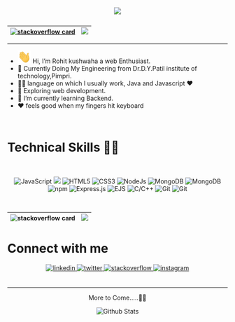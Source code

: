  <h1 align="center" font-size="100px">
  <a href="https://git.io/typing-svg">
  <img src="https://readme-typing-svg.herokuapp.com?font=Uchen&size=40&duration=5000&color=2C18F7&center=true&vCenter=true&lines=Hello%2C+There!;I'm+Rohit+Kushwaha;__Welcome+to+My+Profile">
  </a>
</h1>

|[![stackoverflow card](https://readme-components.vercel.app/api?component=stackoverflow&stackoverflowid=18925657)](https://stackoverflow.com/users/18925657/rohit-kushwaha) |<img src="https://github-readme-streak-stats.herokuapp.com/?&user=Rohitkushwaha01"/>|
|---|---|
 
 ---
 
 
- <img src="https://github.com/ABSphreak/ABSphreak/blob/master/gifs/Hi.gif" width="30px" height="30px"> Hi, I’m Rohit kushwaha a web Enthusiast.
- 🏫 Currently Doing My Engineering from Dr.D.Y.Patil institute of technology,Pimpri.
- 👨‍💻 language on which I usually work, Java and Javascript ❤
- 👀 Exploring web development.
- 🌱 I’m currently learning Backend.
- ❤  feels good when my fingers hit keyboard

 
 <br>
 
<h1>Technical Skills 👨‍💻</h1>

<br>

<p align="center"> 
 <img alt="JavaScript" src="https://img.shields.io/badge/javascript-%23323330.svg?&style=for-the-badge&logo=javascript&logoColor=%23F7DF1E" />
 <img src="https://img.shields.io/badge/Java-231572B6?style=for-the-badge&logo=java&logoColor=4EA94B"/>
 <img alt="HTML5" src="https://img.shields.io/badge/html5-%23E34F26.svg?&style=for-the-badge&logo=html5&logoColor=white" />
 <img alt="CSS3" src="https://img.shields.io/badge/css3-%231572B6.svg?&style=for-the-badge&logo=css3&logoColor=white" />
  <img alt="NodeJs" src="https://img.shields.io/badge/Node.js-339933?style=for-the-badge&logo=nodedotjs&logoColor=white" />
 <img alt="MongoDB" src="https://img.shields.io/badge/MongoDB-lightgreen?style=for-the-badge&logo=mongodb&logoColor=4EA94B" />
 <img alt="MongoDB" src="https://img.shields.io/badge/mongoose-lightgreen?style=for-the-badge&logo=mongoose&logoColor=4EA94B" />
<img alt="npm" src="https://img.shields.io/badge/npm-CB3837?style=for-the-badge&logo=npm&logoColor=white" />
<img alt="Express.js" src="https://img.shields.io/badge/Express.js-000000?style=for-the-badge&logo=express&logoColor=white" />
 <img alt="EJS" src="https://img.shields.io/badge/ejs-CB3837?style=for-the-badge&logo=ejs&logoColor=white" />
 <img alt="C/C++" src="https://img.shields.io/badge/c++-%23ED8B00.svg?&style=for-the-badge&logo=C++&logoColor=red" />
 <img alt="Git" src="https://img.shields.io/badge/Git-F05032?style=for-the-badge&logo=git&logoColor=white" />
 <img alt="Git" src="https://img.shields.io/badge/GitHub-black?style=for-the-badge&logo=git&logoColor=white" />
 
</p>

<br>

<div>

|![stackoverflow card](https://github-readme-stats.vercel.app/api?username=Rohitkushwaha01&&show_icons=true&theme=radical)|<img src="https://github-readme-stats.vercel.app/api/top-langs/?username=Rohitkushwaha01&layout=compact"/>|
|---|---|

</div>



# Connect with me  
<div align="center">
 <a href="https://www.linkedin.com/in/rohit-kushwaha-88598420a/" target="_blank">
<img src=https://img.shields.io/badge/linkedin-%231E77B5.svg?&style=for-the-badge&logo=linkedin&logoColor=white alt=linkedin style="margin-bottom: 5px;" />
</a>
<a href="https://twitter.com/Rohit072003" target="_blank">
<img src=https://img.shields.io/badge/twitter-%2300acee.svg?&style=for-the-badge&logo=twitter&logoColor=white alt=twitter style="margin-bottom: 5px;" />
</a>
<a href="https://stackoverflow.com/users/18925657/rohit-kushwaha" target="_blank">
<img src=https://img.shields.io/badge/stackoverflow-%23F28032.svg?&style=for-the-badge&logo=stackoverflow&logoColor=white alt=stackoverflow style="margin-bottom: 5px;" />
</a>
<a href="https://www.instagram.com/the_rohitkushwaha/" target="_blank">
<img src=https://img.shields.io/badge/instagram-%23000000.svg?&style=for-the-badge&logo=instagram&logoColor=white alt=instagram style="margin-bottom: 5px;" />
</a>
</div>

</br>


 ---
 
<div align="center">
 <p>More to Come.....🎯😁</p>
</div>


<p align="center">
        <img src="https://raw.githubusercontent.com/bornmay/bornmay/Update/svg/Bottom.svg" alt="Github Stats" />
</p>
